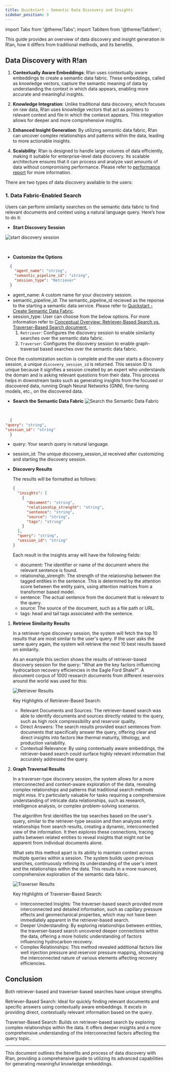```yaml
---
title: Quickstart - Semantic Data Discovery and Insights
sidebar_position: 3
---
```


import Tabs from '@theme/Tabs';
import TabItem from '@theme/TabItem';

This guide provides an overview of data discovery and insight generation in R!an, how it differs from traditional methods, and its benefits. 

## Data Discovery with R!an

1. **Contextually Aware Embeddings**: R!an uses contextually aware embeddings to create a semantic data fabric. These embeddings, called as knowledge vectors, capture the semantic meaning of data by understanding the context in which data appears, enabling more accurate and meaningful insights.

2. **Knowledge Integration**: Unlike traditional data discovery, which focuses on raw data, R!an uses knowledge vectors that act as pointers to relevant context and file in which the contesxt appears. This integration allows for deeper and more comprehensive insights.

3. **Enhanced Insight Generation**: By utilizing semantic data fabric, R!an can uncover complex relationships and patterns within the data, leading to more actionable insights.

4. **Scalability**: R!an is designed to handle large volumes of data efficiently, making it suitable for enterprise-level data discovery. Its scalable architecture ensures that it can process and analyze vast amounts of data without compromising performance. Please refer to [performance report](../overview/performance_report.md) for more information.


  There are two types of data discovery available to the users:

  ### 1. Data Fabric-Enabled Search

  Users can perform similarity searches on the semantic data fabric to find relevant documents and context using a natural language query. Here’s how to do it:

  - **Start Discovery Session**

  ![start discovery session](../assets/get-started/start_discovery_session.png)

  <br />

  - **Customize the Options**

  ```json
    {
      "agent_name": "string",
      "semantic_pipeline_id": "string",
      "session_type": "Retriever"
    }
  ```

  - agent_name: A custom name for your discovery session. 
  - semantic_pipeline_id: The semantic_pipeline_id recieved as the reponse to the starting a semantic data service. Please refer to [Quickstart - Create Semantic Data Fabric](../get-started/quickstart-2.md).
  - session_type: User can choose from the below options. For more information refer to [Conceptual Overview: Retriever-Based Search vs. Traverser-Based Search document.](../guides/retriever_traversar_review.md) :
    1. `Retriever`: Configures the discovery session to enable similarity searches over the semantic data fabric.
    2. `Traverser`: Configures the discovery session to enable graph-traversal based searches over the semantic data fabric.
  
  Once the customization section is complete and the user starts a discovery session, a unique `discovery_session_id` is returned. This session ID is unique because it signifies a session created by an expert who understands the domain and is asking relevant questions from their data. This process helps in downstream tasks such as generating insights from the focused or discovered data, running Graph Neural Networks (GNN), fine-tuning models, etc., on the discovered data.

  - **Search the Semantic Data Fabric**
  ![Search the Semantic Data Fabric](../assets/get-started/discovery_search.png)

  <br />

  ```json
    {
  "query": "string",
  "session_id": "string"
    }
  ```
  - query: Your search query in natural language.
  - session_id: The unique discovery_session_id received after customizing and starting the discovery session.

  - **Discovery Results**
      
      The results will be formatted as follows:
      ```json
      {
        "insights": [
          {
            "document": "string",
            "relationship_strength": "string",
            "sentence": "string",
            "source": "string",
            "tags": "string"
          }
        ],
        "query": "string",
        "session_id": "string"
      }
      ```
    Each result in the insights array will have the following fields:

      - document: The identifier or name of the document where the relevant sentence is found.
      - relationship_strength: The strength of the relationship between the tagged entities in the sentence. This is determined by the attention score between the entity pairs, using attention matrices from a transformer based model.
      - sentence: The actual sentence from the document that is relevant to the query.
      - source: The source of the document, such as a file path or URL.
      - tags: head and tail tags associated with the sentence.


  1. **Retrieve Similarity Results**
      
      In a retriever-type discovery session, the system will fetch the top 10 results that are most similar to the user's query. If the user asks the same query again, the system will retrieve the next 10 best results based on similarity.
      
      As an example this section shows the results of retriever-based discovery session for the query: "What are the key factors influencing hydrocarbon recovery efficiencies in the Eagle Ford Shale?". A document corpus of 1000 research documents from different reservoirs around the world was used for this:

     ![Retriever Results](../assets/get-started/embedding_based_search.png)
     <br />

      Key Highlights of Retriever-Based Search:

      - Relevant Documents and Sources: The retriever-based search was able to identify documents and sources directly related to the query, such as high rock compressibility and reservoir quality.
      - Direct Answers: The search results provided exact sentences from documents that specifically answer the query, offering clear and direct insights into factors like thermal maturity, lithology, and production variability.
      - Contextual Relevance: By using contextually aware embeddings, the retriever-based search could surface highly relevant information that accurately addressed the query.


  2. **Graph Traversal Results**
      
      In a traverser-type discovery session, the system allows for a more interconnected and context-aware exploration of the data, revealing complex relationships and patterns that traditional search methods might miss. It's particularly valuable for tasks requiring a comprehensive understanding of intricate data relationships, such as research, intelligence analysis, or complex problem-solving scenarios.

      The algorithm first identifies the top searches based on the user's query, similar to the retriever-type session and then analyzes entity relationships from search results, creating a dynamic, interconnected view of the information. It then explores these connections, tracing paths between related entities to reveal insights that might not be apparent from individual documents alone.

      What sets this method apart is its ability to maintain context across multiple queries within a session. The system builds upon previous searches, continuously refining its understanding of the user's intent and the relationships within the data. This results in a more nuanced, comprehensive exploration of the semantic data fabric.

      ![Traverser Results](../assets/get-started/traverser_based_search.png)
      <br />

      Key Highlights of Traverser-Based Search:

        - Interconnected Insights: The traverser-based search provided more interconnected and detailed information, such as capillary pressure effects and geomechanical properties, which may not have been immediately apparent in the retriever-based search.
        - Deeper Understanding: By exploring relationships between entities, the traverser-based search uncovered deeper connections within the data, offering a more holistic understanding of factors influencing hydrocarbon recovery.
        - Complex Relationships: This method revealed additional factors like well injection pressure and reservoir pressure mapping, showcasing the interconnected nature of various elements affecting recovery efficiencies.
      


## Conclusion
  Both retriever-based and traverser-based searches have unique strengths.
  
  Retriever-Based Search: Ideal for quickly finding relevant documents and specific answers using contextually aware embeddings. It excels in providing direct, contextually relevant information based on the query.
  
  Traverser-Based Search: Builds on retriever-based search by exploring complex relationships within the data. It offers deeper insights and a more comprehensive understanding of the interconnected factors affecting the query topic.



---

This document outlines the benefits and process of data discovery with R!an, providing a comprehensive guide to utilizing its advanced capabilities for generating meaningful knowledge embeddings.